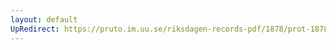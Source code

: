 ```yaml
---
layout: default
UpRedirect: https://pruto.im.uu.se/riksdagen-records-pdf/1878/prot-1878--fk--035/prot-1878--fk--035_034.pdf
---
```

